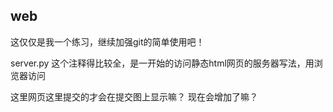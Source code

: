 ## web

这仅仅是我一个练习，继续加强git的简单使用吧！

server.py  这个注释得比较全，是一开始的访问静态html网页的服务器写法，用浏览器访问


这里网页这里提交的才会在提交图上显示嘛？
现在会增加了嘛？
